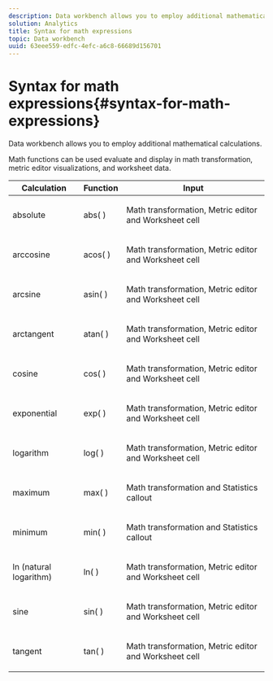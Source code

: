 ```yaml
---
description: Data workbench allows you to employ additional mathematical calculations.
solution: Analytics
title: Syntax for math expressions
topic: Data workbench
uuid: 63eee559-edfc-4efc-a6c8-66689d156701
---
```


# Syntax for math expressions{#syntax-for-math-expressions}

Data workbench allows you to employ additional mathematical calculations.

Math functions can be used evaluate and display in math transformation, metric editor visualizations, and worksheet data. 

<table id="table_B2A4F9D5938D4756A81ACF6F4D77E63D"> 
 <thead> 
  <tr> 
   <th colname="col1" class="entry"> Calculation </th> 
   <th colname="col02" class="entry"> Function </th> 
   <th colname="col2" class="entry"> Input </th> 
  </tr> 
 </thead>
 <tbody> 
  <tr> 
   <td colname="col1"> <p>absolute </p> </td> 
   <td colname="col02"> <p>abs( ) </p> </td> 
   <td colname="col2"> <p>Math transformation, Metric editor and Worksheet cell </p> </td> 
  </tr> 
  <tr> 
   <td colname="col1"> <p>arccosine </p> </td> 
   <td colname="col02"> <p>acos( ) </p> </td> 
   <td colname="col2"> <p>Math transformation, Metric editor and Worksheet cell </p> </td> 
  </tr> 
  <tr> 
   <td colname="col1"> <p>arcsine </p> </td> 
   <td colname="col02"> <p>asin( ) </p> </td> 
   <td colname="col2"> <p>Math transformation, Metric editor and Worksheet cell </p> </td> 
  </tr> 
  <tr> 
   <td colname="col1"> <p>arctangent </p> </td> 
   <td colname="col02"> <p>atan( ) </p> </td> 
   <td colname="col2"> <p>Math transformation, Metric editor and Worksheet cell </p> </td> 
  </tr> 
  <tr> 
   <td colname="col1"> <p>cosine </p> </td> 
   <td colname="col02"> <p>cos( ) </p> </td> 
   <td colname="col2"> <p>Math transformation, Metric editor and Worksheet cell </p> </td> 
  </tr> 
  <tr> 
   <td colname="col1"> <p> exponential </p> </td> 
   <td colname="col02"> <p>exp( ) </p> </td> 
   <td colname="col2"> <p>Math transformation, Metric editor and Worksheet cell </p> </td> 
  </tr> 
  <tr> 
   <td colname="col1"> <p>logarithm </p> </td> 
   <td colname="col02"> <p>log( ) </p> </td> 
   <td colname="col2"> <p>Math transformation, Metric editor and Worksheet cell </p> </td> 
  </tr> 
  <tr> 
   <td colname="col1"> <p>maximum </p> </td> 
   <td colname="col02"> <p>max( ) </p> </td> 
   <td colname="col2"> <p>Math transformation and Statistics callout </p> </td> 
  </tr> 
  <tr> 
   <td colname="col1"> <p>minimum </p> </td> 
   <td colname="col02"> <p>min( ) </p> </td> 
   <td colname="col2"> <p>Math transformation and Statistics callout </p> </td> 
  </tr> 
  <tr> 
   <td colname="col1"> <p>ln (natural logarithm) </p> </td> 
   <td colname="col02"> <p>ln( ) </p> </td> 
   <td colname="col2"> <p>Math transformation, Metric editor and Worksheet cell </p> </td> 
  </tr> 
  <tr> 
   <td colname="col1"> <p>sine </p> </td> 
   <td colname="col02"> <p>sin( ) </p> </td> 
   <td colname="col2"> <p>Math transformation, Metric editor and Worksheet cell </p> </td> 
  </tr> 
  <tr> 
   <td colname="col1"> <p>tangent </p> </td> 
   <td colname="col02"> <p>tan( ) </p> </td> 
   <td colname="col2"> <p>Math transformation, Metric editor and Worksheet cell </p> </td> 
  </tr> 
 </tbody> 
</table>


